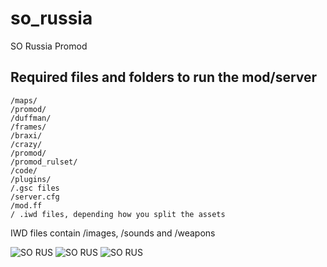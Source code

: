# so_russia
SO Russia Promod

## Required files and folders to run the mod/server

    /maps/
    /promod/
    /duffman/
    /frames/
    /braxi/
    /crazy/
    /promod/
    /promod_rulset/
    /code/
    /plugins/
    /.gsc files
    /server.cfg
    /mod.ff
    / .iwd files, depending how you split the assets

IWD files contain /images, /sounds and /weapons

![SO RUS](https://cdn.discordapp.com/attachments/891191549034131457/976551460357693480/unknown.png)
![SO RUS](https://media.discordapp.net/attachments/965501322986156083/975444186205679676/unknown.png)
![SO RUS](https://media.discordapp.net/attachments/957563497011617815/977291402646024203/unknown.png)
